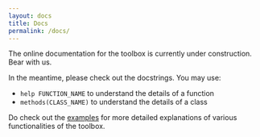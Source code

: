 ```yaml
---
layout: docs
title: Docs
permalink: /docs/
---
```


The online documentation for the toolbox is currently under construction. Bear
with us. 

In the meantime, please check out the docstrings. You may use:
- `help FUNCTION_NAME` to understand the details of a function
- `methods(CLASS_NAME)` to understand the details of a class

Do check out the [examples](./examples/) for more detailed explanations of various functionalities of the toolbox.
